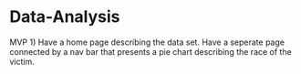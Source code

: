 # Data-Analysis

MVP 1)
  Have a home page describing the data set. Have a seperate page connected by a nav bar that presents a pie chart describing the race of the victim.
